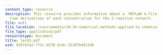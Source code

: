 ```yaml
---
content_type: resource
description: This resource provides information about a  MATLAB m-file returns the
  time derivatives of each concentration for the 2-reaction network.
file: null
file_location: /coursemedia/10-34-numerical-methods-applied-to-chemical-engineering-fall-2005/91b7efe27f2cd278dc0c25207b481196_lec43.pdf
file_type: application/pdf
resourcetype: Document
title: lec43.pdf
uid: 91b7efe2-7f2c-d278-dc0c-25207b481196
---
```

